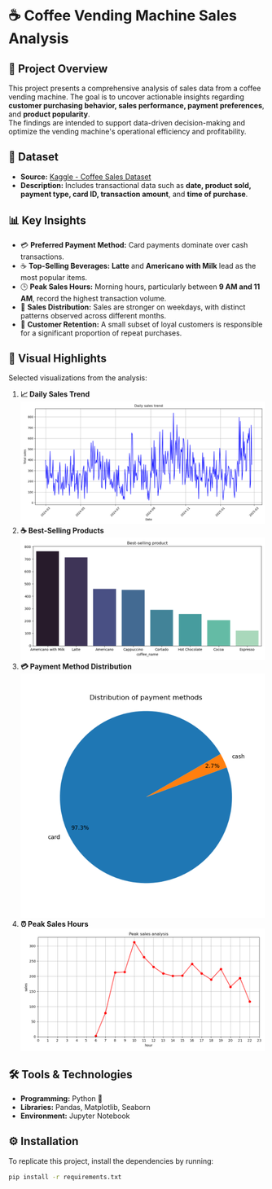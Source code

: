 # ☕ Coffee Vending Machine Sales Analysis

## 📝 Project Overview
This project presents a comprehensive analysis of sales data from a coffee vending machine. The goal is to uncover actionable insights regarding **customer purchasing behavior, sales performance, payment preferences**, and **product popularity**.  
The findings are intended to support data-driven decision-making and optimize the vending machine's operational efficiency and profitability.

## 📂 Dataset
- **Source:** [Kaggle - Coffee Sales Dataset](https://www.kaggle.com/datasets/ihelon/coffee-sales/data)
- **Description:** Includes transactional data such as **date, product sold, payment type, card ID, transaction amount**, and **time of purchase**.

## 📊 Key Insights
- 💳 **Preferred Payment Method:** Card payments dominate over cash transactions.
- ☕ **Top-Selling Beverages:** **Latte** and **Americano with Milk** lead as the most popular items.
- 🕒 **Peak Sales Hours:** Morning hours, particularly between **9 AM and 11 AM**, record the highest transaction volume.
- 📅 **Sales Distribution:** Sales are stronger on weekdays, with distinct patterns observed across different months.
- 🎯 **Customer Retention:** A small subset of loyal customers is responsible for a significant proportion of repeat purchases.

## 📸 Visual Highlights
Selected visualizations from the analysis:
1. **📈 Daily Sales Trend**  
   ![Daily Sales Trend](visualizations/Daily_sales_trend.png)
2. **☕ Best-Selling Products**  
   ![Best Selling Products](visualizations/Best_selling_product.png)
3. **💳 Payment Method Distribution**  
   ![Payment Distribution](visualizations/Distribution_of_payment_methods.png)
4. **⏰ Peak Sales Hours**  
   ![Peak Sales](visualizations/Peak_sales_analysis.png)

## 🛠️ Tools & Technologies
- **Programming:** Python 🐍
- **Libraries:** Pandas, Matplotlib, Seaborn
- **Environment:** Jupyter Notebook

## ⚙️ Installation
To replicate this project, install the dependencies by running:
```bash
pip install -r requirements.txt
